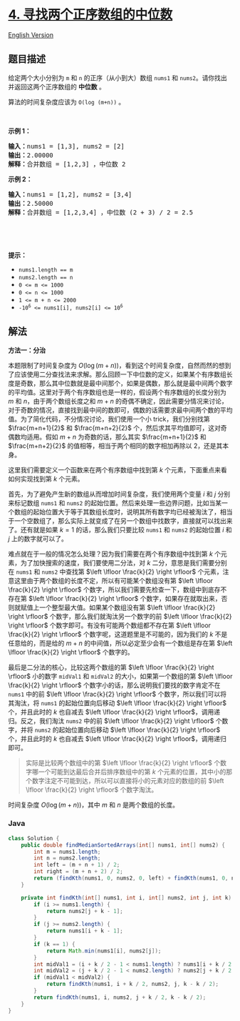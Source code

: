# [4. 寻找两个正序数组的中位数](https://leetcode.cn/problems/median-of-two-sorted-arrays)

[English Version](/solution/0000-0099/0004.Median%20of%20Two%20Sorted%20Arrays/README_EN.md)

## 题目描述

<!-- 这里写题目描述 -->

<p>给定两个大小分别为 <code>m</code> 和 <code>n</code> 的正序（从小到大）数组&nbsp;<code>nums1</code> 和&nbsp;<code>nums2</code>。请你找出并返回这两个正序数组的 <strong>中位数</strong> 。</p>

<p>算法的时间复杂度应该为 <code>O(log (m+n))</code> 。</p>

<p>&nbsp;</p>

<p><strong>示例 1：</strong></p>

<pre>
<strong>输入：</strong>nums1 = [1,3], nums2 = [2]
<strong>输出：</strong>2.00000
<strong>解释：</strong>合并数组 = [1,2,3] ，中位数 2
</pre>

<p><strong>示例 2：</strong></p>

<pre>
<strong>输入：</strong>nums1 = [1,2], nums2 = [3,4]
<strong>输出：</strong>2.50000
<strong>解释：</strong>合并数组 = [1,2,3,4] ，中位数 (2 + 3) / 2 = 2.5
</pre>

<p>&nbsp;</p>

<p>&nbsp;</p>

<p><strong>提示：</strong></p>

<ul>
	<li><code>nums1.length == m</code></li>
	<li><code>nums2.length == n</code></li>
	<li><code>0 &lt;= m &lt;= 1000</code></li>
	<li><code>0 &lt;= n &lt;= 1000</code></li>
	<li><code>1 &lt;= m + n &lt;= 2000</code></li>
	<li><code>-10<sup>6</sup> &lt;= nums1[i], nums2[i] &lt;= 10<sup>6</sup></code></li>
</ul>

## 解法

**方法一：分治**

本题限制了时间复杂度为 $O(\log (m+n))$，看到这个时间复杂度，自然而然的想到了应该使用二分查找法来求解。那么回顾一下中位数的定义，如果某个有序数组长度是奇数，那么其中位数就是最中间那个，如果是偶数，那么就是最中间两个数字的平均值。这里对于两个有序数组也是一样的，假设两个有序数组的长度分别为 $m$ 和 $n$，由于两个数组长度之和 $m+n$ 的奇偶不确定，因此需要分情况来讨论，对于奇数的情况，直接找到最中间的数即可，偶数的话需要求最中间两个数的平均值。为了简化代码，不分情况讨论，我们使用一个小 trick，我们分别找第 $\frac{m+n+1}{2}$ 和 $\frac{m+n+2}{2}$ 个，然后求其平均值即可，这对奇偶数均适用。假如 $m+n$ 为奇数的话，那么其实 $\frac{m+n+1}{2}$ 和 $\frac{m+n+2}{2}$ 的值相等，相当于两个相同的数字相加再除以 2，还是其本身。

这里我们需要定义一个函数来在两个有序数组中找到第 $k$ 个元素，下面重点来看如何实现找到第 $k$ 个元素。

首先，为了避免产生新的数组从而增加时间复杂度，我们使用两个变量 $i$ 和 $j$ 分别来标记数组 `nums1` 和 `nums2` 的起始位置。然后来处理一些边界问题，比如当某一个数组的起始位置大于等于其数组长度时，说明其所有数字均已经被淘汰了，相当于一个空数组了，那么实际上就变成了在另一个数组中找数字，直接就可以找出来了。还有就是如果 $k=1$ 的话，那么我们只要比较 `nums1` 和 `nums2` 的起始位置 $i$ 和 $j$ 上的数字就可以了。

难点就在于一般的情况怎么处理？因为我们需要在两个有序数组中找到第 $k$ 个元素，为了加快搜索的速度，我们要使用二分法，对 $k$ 二分，意思是我们需要分别在 `nums1` 和 `nums2` 中查找第 $\left \lfloor \frac{k}{2} \right \rfloor$ 个元素，注意这里由于两个数组的长度不定，所以有可能某个数组没有第 $\left \lfloor \frac{k}{2} \right \rfloor$ 个数字，所以我们需要先检查一下，数组中到底存不存在第 $\left \lfloor \frac{k}{2} \right \rfloor$ 个数字，如果存在就取出来，否则就赋值上一个整型最大值。如果某个数组没有第 $\left \lfloor \frac{k}{2} \right \rfloor$ 个数字，那么我们就淘汰另一个数字的前 $\left \lfloor \frac{k}{2} \right \rfloor$ 个数字即可。有没有可能两个数组都不存在第 $\left \lfloor \frac{k}{2} \right \rfloor$ 个数字呢，这道题里是不可能的，因为我们的 $k$ 不是任意给的，而是给的 $m+n$ 的中间值，所以必定至少会有一个数组是存在第 $\left \lfloor \frac{k}{2} \right \rfloor$ 个数字的。

最后是二分法的核心，比较这两个数组的第 $\left \lfloor \frac{k}{2} \right \rfloor$ 小的数字 `midVal1` 和 `midVal2` 的大小，如果第一个数组的第 $\left \lfloor \frac{k}{2} \right \rfloor$ 个数字小的话，那么说明我们要找的数字肯定不在 `nums1` 中的前 $\left \lfloor \frac{k}{2} \right \rfloor$ 个数字，所以我们可以将其淘汰，将 `nums1` 的起始位置向后移动 $\left \lfloor \frac{k}{2} \right \rfloor$ 个，并且此时的 $k$ 也自减去 $\left \lfloor \frac{k}{2} \right \rfloor$，调用递归。反之，我们淘汰 `nums2` 中的前 $\left \lfloor \frac{k}{2} \right \rfloor$ 个数字，并将 `nums2` 的起始位置向后移动 $\left \lfloor \frac{k}{2} \right \rfloor$ 个，并且此时的 $k$ 也自减去 $\left \lfloor \frac{k}{2} \right \rfloor$，调用递归即可。

> 实际是比较两个数组中的第 $\left \lfloor \frac{k}{2} \right \rfloor$ 个数字哪一个可能到达最后合并后排序数组中的第 $k$ 个元素的位置，其中小的那个数字注定不可能到达，所以可以直接将小的元素对应的数组的前 $\left \lfloor \frac{k}{2} \right \rfloor$ 个数字淘汰。

时间复杂度 $O(\log (m+n))$，其中 $m$ 和 $n$ 是两个数组的长度。

### **Java**

```java
class Solution {
    public double findMedianSortedArrays(int[] nums1, int[] nums2) {
        int m = nums1.length;
        int n = nums2.length;
        int left = (m + n + 1) / 2;
        int right = (m + n + 2) / 2;
        return (findKth(nums1, 0, nums2, 0, left) + findKth(nums1, 0, nums2, 0, right)) / 2.0;
    }

    private int findKth(int[] nums1, int i, int[] nums2, int j, int k) {
        if (i >= nums1.length) {
            return nums2[j + k - 1];
        }
        if (j >= nums2.length) {
            return nums1[i + k - 1];
        }
        if (k == 1) {
            return Math.min(nums1[i], nums2[j]);
        }
        int midVal1 = (i + k / 2 - 1 < nums1.length) ? nums1[i + k / 2 - 1] : Integer.MAX_VALUE;
        int midVal2 = (j + k / 2 - 1 < nums2.length) ? nums2[j + k / 2 - 1] : Integer.MAX_VALUE;
        if (midVal1 < midVal2) {
            return findKth(nums1, i + k / 2, nums2, j, k - k / 2);
        }
        return findKth(nums1, i, nums2, j + k / 2, k - k / 2);
    }
}
```
